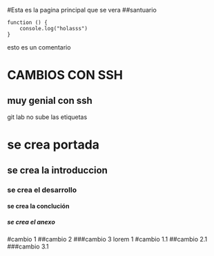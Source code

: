 #Esta es la pagina principal que se vera
##santuario

```
function () {
    console.log("holasss")
}
```
esto es un comentario
# CAMBIOS CON SSH
## muy genial con ssh
git lab no sube las etiquetas
# se crea portada
## se crea la introduccion
### se crea el desarrollo
#### se crea la conclución
##### se crea el anexo

#cambio 1
##cambio 2
###cambio 3
lorem 1
#cambio 1.1
##cambio 2.1
###cambio 3.1


